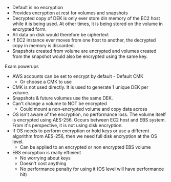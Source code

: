 * Default is no encryption
* Provides encryption at rest for volumes and snapshots
* Decrypted copy of DEK is only ever store din memory of the EC2 host while it is being used. At other times, it is being stored on the volume in encrypted form.
* All data on disk would therefore be ciphertext
* If EC2 instance ever moves from one host to another, the decrypted copy in memory is discarded.
* Snapshots created from volume are encrypted and volumes created from the snapshot would also be encrypted using the same key.

Exam powerups

* AWS accounts can be set to encrypt by default - Default CMK
  * Or choose a CMK to use
* CMK is not used directly. It is used to generate 1 unique DEK per volume.
* Snapshots & future volumes use the same DEK.
* Can't change a volume to NOT be encrypted
  * Could mount a non-encrypted volume and copy data across
* OS isn't aware of the encryption, no performance loss. The volume itself is encrypted using AES-256. Occurs between EC2 host and EBS system. From it's perspective, it is not using disk encryption.
* If OS needs to perform encryption or hold keys or use a different algorithm from AES-256, then we need full disk encryption at the OS level.
  * Can be applied to an encrypted or non encrypted EBS volume
* EBS encryption is really effieient
  * No worrying about keys
  * Doesn't cost anything
  * No performance penalty for using it (OS level will have performance hit)
